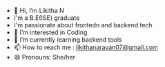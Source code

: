 - 👋 Hi, I’m Likitha N
- I'm a  B.E(ISE) graduate
- I'm passionate about frontedn and backend tech
- 👀 I’m interested in Coding
- 🌱 I’m currently learning backend tools
- 📫 How to reach me : likithanarayan07@gmail.com
- 😄 Pronouns: She/her

<!---
likithaamar/likithaamar is a ✨ special ✨ repository because its `README.md` (this file) appears on your GitHub profile.
You can click the Preview link to take a look at your changes.
--->
